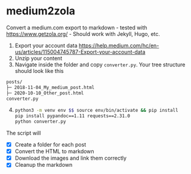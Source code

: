 # medium2zola
Convert a medium.com export to markdown - tested with https://www.getzola.org/  - Should work with Jekyll, Hugo, etc.

1. Export your account data https://help.medium.com/hc/en-us/articles/115004745787-Export-your-account-data
2. Unzip your content
3. Navigate inside the folder and copy `converter.py`. Your tree structure should look like this
```sh
posts/
├─ 2018-11-04_My_medium_post.html
├─ 2020-10-10_Other_post.html
converter.py
```
4. ```sh
   python3 -m venv env $$ source env/bin/activate && pip install 
   pip install pypandoc==1.11 requests==2.31.0
   python converter.py
   ```

The script will 
- [x] Create a folder for each post
- [x] Convert the HTML to markdown
- [x] Download the images and link them correctly
- [x] Cleanup the markdown
